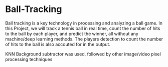# Ball-Tracking

Ball tracking is a key technology in processing and analyzing a ball game. In this Project, we will track a tennis ball in real time, count the number of hits to the ball by each player, and predict the winner, all without any machine/deep learning methods. The  players detection to count the number of hits to the ball is also accouted for in the output.

KNN Background subtractor was used, followed by other image/video pixel processing techniques
